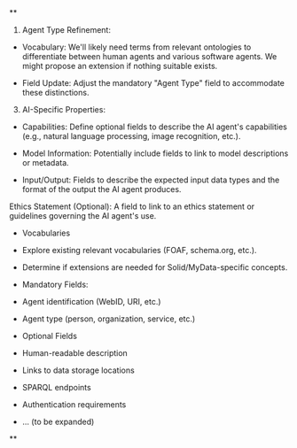 **

1.  Agent Type Refinement:
    

-   Vocabulary: We'll likely need terms from relevant ontologies to differentiate between human agents and various software agents. We might propose an extension if nothing suitable exists.
    
-   Field Update: Adjust the mandatory "Agent Type" field to accommodate these distinctions.  
      
    

3.  AI-Specific Properties:
    

-   Capabilities: Define optional fields to describe the AI agent's capabilities (e.g., natural language processing, image recognition, etc.).
    
-   Model Information: Potentially include fields to link to model descriptions or metadata.
    
-   Input/Output: Fields to describe the expected input data types and the format of the output the AI agent produces.
    

Ethics Statement (Optional): A field to link to an ethics statement or guidelines governing the AI agent's use.  
  

-   Vocabularies
    

-   Explore existing relevant vocabularies (FOAF, schema.org, etc.).
    
-   Determine if extensions are needed for Solid/MyData-specific concepts.  
      
    

-   Mandatory Fields:
    

-   Agent identification (WebID, URI, etc.)
    
-   Agent type (person, organization, service, etc.)  
      
    

-   Optional Fields
    

-   Human-readable description
    
-   Links to data storage locations
    
-   SPARQL endpoints
    
-   Authentication requirements
    
-   ... (to be expanded)
    



**